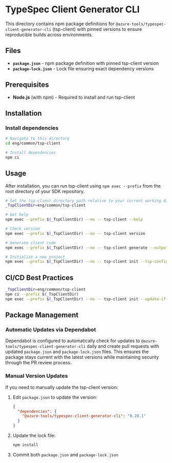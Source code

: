 # TypeSpec Client Generator CLI

This directory contains npm package definitions for `@azure-tools/typespec-client-generator-cli` (tsp-client) with pinned versions to ensure reproducible builds across environments.

## Files

- **`package.json`** - npm package definition with pinned tsp-client version
- **`package-lock.json`** - Lock file ensuring exact dependency versions

## Prerequisites

- **Node.js** (with npm) - Required to install and run tsp-client

## Installation

### Install dependencies

```bash
# Navigate to this directory
cd eng/common/tsp-client

# Install dependencies
npm ci
```

## Usage

After installation, you can run tsp-client using `npm exec --prefix` from the root directory of your SDK repository.

```bash
# Set the tsp-client directory path relative to your current working directory
_TspClientDir=eng/common/tsp-client

# Get help
npm exec --prefix $(_TspClientDir) --no -- tsp-client --help

# Check version
npm exec --prefix $(_TspClientDir) --no -- tsp-client version

# Generate client code
npm exec --prefix $(_TspClientDir) --no -- tsp-client generate --output-dir ./generated

# Initialize a new project
npm exec --prefix $(_TspClientDir) --no -- tsp-client init --tsp-config ./tspconfig.yaml
```

## CI/CD Best Practices

```bash
_TspClientDir=eng/common/tsp-client
npm ci --prefix $(_TspClientDir)
npm exec --prefix $(_TspClientDir) --no -- tsp-client init --update-if-exists --tsp-config https://github.com/Azure/azure-rest-api-specs/blob/dee71463cbde1d416c47cf544e34f7966a94ddcb/specification/contosowidgetmanager/Contoso.WidgetManager/tspconfig.yaml
```

## Package Management

### Automatic Updates via Dependabot

Dependabot is configured to automatically check for updates to `@azure-tools/typespec-client-generator-cli` daily and create pull requests with updated `package.json` and `package-lock.json` files. This ensures the package stays current with the latest versions while maintaining security through the PR review process.

### Manual Version Updates

If you need to manually update the tsp-client version:

1. Edit `package.json` to update the version:

   ```json
   {
     "dependencies": {
       "@azure-tools/typespec-client-generator-cli": "0.28.1"
     }
   }
   ```

2. Update the lock file:

   ```bash
   npm install
   ```

3. Commit both `package.json` and `package-lock.json`
